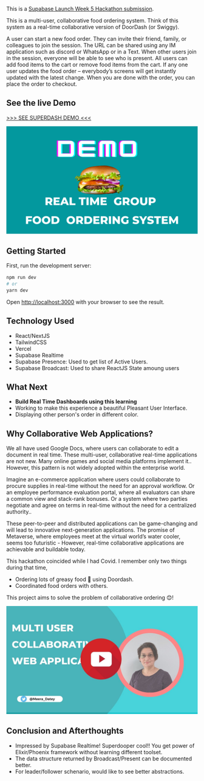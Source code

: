 This is a [Supabase Launch Week 5 Hackathon submission](https://supabase.com/blog/launch-week-5-hackathon). 


This is a multi-user, collaborative food ordering system. Think of this system as a real-time collaborative version of  DoorDash (or Swiggy).

A user can start a new food order. They can invite their friend, family, or colleagues to join the session. The URL can be shared using any IM application such as discord or WhatsApp or in a Text. When other users join in the session, everyone will be able to see who is present. All users can add food items to the cart or remove food items from the cart.  If any one user updates the food order – everybody’s screens will get instantly updated with the latest change. When you are done with the order, you can place the order to checkout.




## See the live Demo 
  

[ >>> SEE SUPERDASH DEMO <<<](https://sd.askus.how/) 
  

[![Watch the video](https://raw.githubusercontent.com/meera/superdash/main/public/SuperDash-Demo-Thumbnail.png)](https://youtu.be/a2MiIWR7FUs)


## Getting Started

First, run the development server:

```bash
npm run dev
# or
yarn dev
```

Open [http://localhost:3000](http://localhost:3000) with your browser to see the result.


## Technology Used

- React/NextJS
- TailwindCSS
- Vercel
- Supabase Realtime
- Supabase Presence: Used to get list of Active Users.
- Supabase Broadcast: Used to share ReactJS State amoung users

## What Next

- **Build Real Time Dashboards using this learning**
- Working to make this experience a beautiful Pleasant User Interface.
- Displaying other person's order in different color.

## Why Collaborative Web Applications?
We all have used Google Docs, where users can collaborate to edit a document in real time. These multi-user, collaborative real-time applications are not new. Many online games and social media platforms implement it.. However,  this pattern is not widely adopted within the enterprise world.

Imagine an e-commerce application where users could collaborate to procure supplies in real-time without the need for an approval workflow. Or an employee performance evaluation portal, where all evaluators can share a common view and stack-rank bonuses. Or a system where two parties negotiate and agree on terms in real-time without the need for a centralized authority.. 
 
These peer-to-peer and distributed applications can be game-changing and will lead to innovative next-generation applications. The promise of Metaverse, where employees meet at the virtual world’s water cooler, seems too futuristic - However, real-time collaborative applications are achievable and buildable today. 

This hackathon coincided while I had Covid. I remember only two things during that time, 
- Ordering lots of greasy food 🍜 using Doordash.
- Coordinated food orders with others.  

This project aims to solve the problem of collaborative ordering 😊!

[![Watch the video](https://raw.githubusercontent.com/meera/superdash/main/public/collaborative_webapp_video_thumbnail.png)](https://www.youtube.com/watch?v=z3m7ZNZgnSY)


## Conclusion and Afterthoughts
 - Impressed by Supabase Realtime! Superdooper cool!! You get power of Elixir/Phoenix framework without learning different toolset. 
 - The data structure returned by Broadcast/Present can be documented better. 
 - For leader/follower schenario, would like to see better abstractions. 


